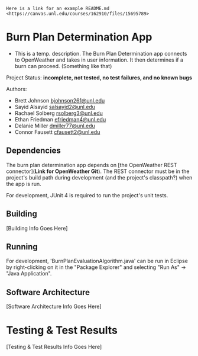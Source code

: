	Here is a link for an example README.md <https://canvas.unl.edu/courses/162910/files/15695789>

# Burn Plan Determination App

* This is a temp. description.
The Burn Plan Determination app connects to OpenWeather and takes in user information. It then determines if a burn can proceed. (Something like that)

Project Status: **incomplete, not tested, no test failures, and no known bugs**

Authors:
*	Brett Johnson <bjohnson261@unl.edu>
*	Sayid Alsayid <salsayid2@unl.edu>
*	Rachael Solberg <rsolberg3@unl.edu>
*	Ethan Friedman <efriedman4@unl.edu>
*	Delanie Miller <dmiller77@unl.edu>
*	Connor Fausett <cfausett2@unl.edu>

## Dependencies

The burn plan determination app depends on [the OpenWeather REST connector](**Link for OpenWeather Git**).
The REST connector must be in the project's build path during development (and the project's classpath?) when the app is run.

For development, JUnit 4 is required to run the project's unit tests.

## Building

[Building Info Goes Here]

## Running

For development, 'BurnPlanEvaluationAlgorithm.java' can be run in Eclipse by right-clicking on it in the "Package Explorer" and selecting "Run As" → "Java Application".

## Software Architecture

[Software Architecture Info Goes Here]


# Testing & Test Results

[Testing & Test Results Info Goes Here]
